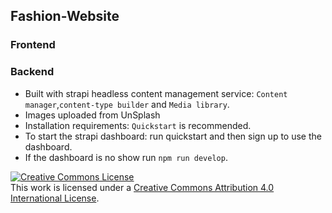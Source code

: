 ## Fashion-Website
### Frontend

### Backend 
- Built with strapi headless content management service: `Content manager`,`content-type builder` and `Media library`.
- Images uploaded from UnSplash
- Installation requirements: `Quickstart` is recommended.
- To start the strapi dashboard: run quickstart and then sign up to use the dashboard.
- If the dashboard is no show run `npm run develop`.

<a rel="license" href="http://creativecommons.org/licenses/by/4.0/"><img alt="Creative Commons License" style="border-width:0" src="https://i.creativecommons.org/l/by/4.0/88x31.png" /></a><br />This work is licensed under a <a rel="license" href="http://creativecommons.org/licenses/by/4.0/">Creative Commons Attribution 4.0 International License</a>.